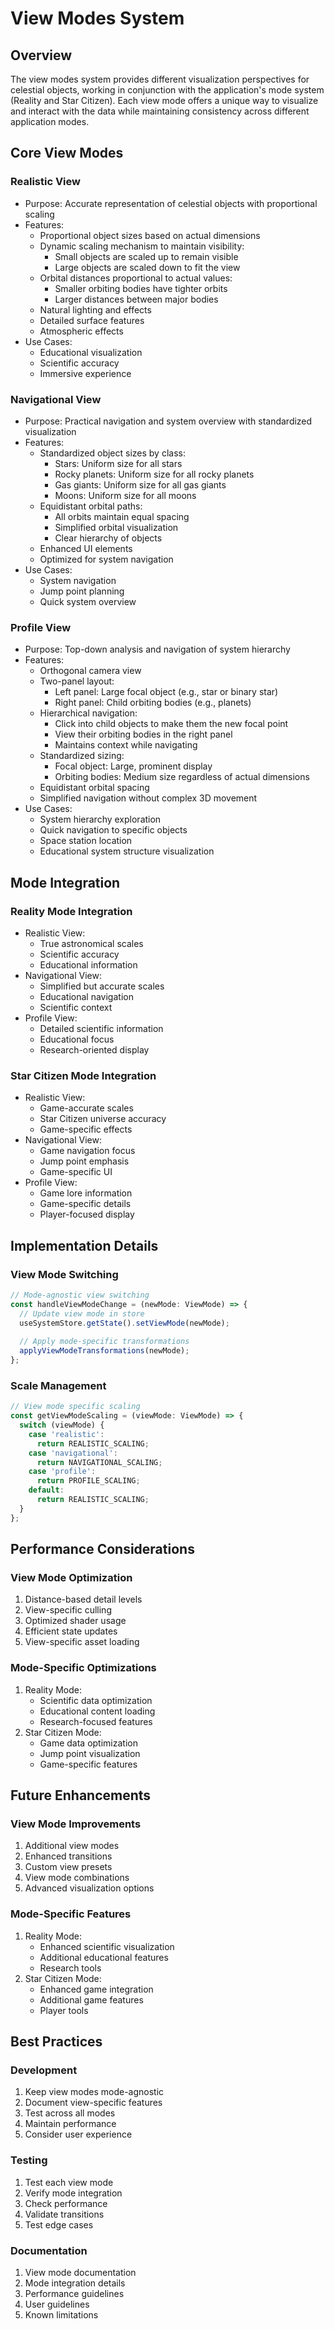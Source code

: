 # View Modes System

## Overview
The view modes system provides different visualization perspectives for celestial objects, working in conjunction with the application's mode system (Reality and Star Citizen). Each view mode offers a unique way to visualize and interact with the data while maintaining consistency across different application modes.

## Core View Modes

### Realistic View
- Purpose: Accurate representation of celestial objects with proportional scaling
- Features:
  - Proportional object sizes based on actual dimensions
  - Dynamic scaling mechanism to maintain visibility:
    - Small objects are scaled up to remain visible
    - Large objects are scaled down to fit the view
  - Orbital distances proportional to actual values:
    - Smaller orbiting bodies have tighter orbits
    - Larger distances between major bodies
  - Natural lighting and effects
  - Detailed surface features
  - Atmospheric effects
- Use Cases:
  - Educational visualization
  - Scientific accuracy
  - Immersive experience

### Navigational View
- Purpose: Practical navigation and system overview with standardized visualization
- Features:
  - Standardized object sizes by class:
    - Stars: Uniform size for all stars
    - Rocky planets: Uniform size for all rocky planets
    - Gas giants: Uniform size for all gas giants
    - Moons: Uniform size for all moons
  - Equidistant orbital paths:
    - All orbits maintain equal spacing
    - Simplified orbital visualization
    - Clear hierarchy of objects
  - Enhanced UI elements
  - Optimized for system navigation
- Use Cases:
  - System navigation
  - Jump point planning
  - Quick system overview

### Profile View
- Purpose: Top-down analysis and navigation of system hierarchy
- Features:
  - Orthogonal camera view
  - Two-panel layout:
    - Left panel: Large focal object (e.g., star or binary star)
    - Right panel: Child orbiting bodies (e.g., planets)
  - Hierarchical navigation:
    - Click into child objects to make them the new focal point
    - View their orbiting bodies in the right panel
    - Maintains context while navigating
  - Standardized sizing:
    - Focal object: Large, prominent display
    - Orbiting bodies: Medium size regardless of actual dimensions
  - Equidistant orbital spacing
  - Simplified navigation without complex 3D movement
- Use Cases:
  - System hierarchy exploration
  - Quick navigation to specific objects
  - Space station location
  - Educational system structure visualization

## Mode Integration

### Reality Mode Integration
- Realistic View:
  - True astronomical scales
  - Scientific accuracy
  - Educational information
- Navigational View:
  - Simplified but accurate scales
  - Educational navigation
  - Scientific context
- Profile View:
  - Detailed scientific information
  - Educational focus
  - Research-oriented display

### Star Citizen Mode Integration
- Realistic View:
  - Game-accurate scales
  - Star Citizen universe accuracy
  - Game-specific effects
- Navigational View:
  - Game navigation focus
  - Jump point emphasis
  - Game-specific UI
- Profile View:
  - Game lore information
  - Game-specific details
  - Player-focused display

## Implementation Details

### View Mode Switching
```typescript
// Mode-agnostic view switching
const handleViewModeChange = (newMode: ViewMode) => {
  // Update view mode in store
  useSystemStore.getState().setViewMode(newMode);
  
  // Apply mode-specific transformations
  applyViewModeTransformations(newMode);
};
```

### Scale Management
```typescript
// View mode specific scaling
const getViewModeScaling = (viewMode: ViewMode) => {
  switch (viewMode) {
    case 'realistic':
      return REALISTIC_SCALING;
    case 'navigational':
      return NAVIGATIONAL_SCALING;
    case 'profile':
      return PROFILE_SCALING;
    default:
      return REALISTIC_SCALING;
  }
};
```

## Performance Considerations

### View Mode Optimization
1. Distance-based detail levels
2. View-specific culling
3. Optimized shader usage
4. Efficient state updates
5. View-specific asset loading

### Mode-Specific Optimizations
1. Reality Mode:
   - Scientific data optimization
   - Educational content loading
   - Research-focused features
2. Star Citizen Mode:
   - Game data optimization
   - Jump point visualization
   - Game-specific features

## Future Enhancements

### View Mode Improvements
1. Additional view modes
2. Enhanced transitions
3. Custom view presets
4. View mode combinations
5. Advanced visualization options

### Mode-Specific Features
1. Reality Mode:
   - Enhanced scientific visualization
   - Additional educational features
   - Research tools
2. Star Citizen Mode:
   - Enhanced game integration
   - Additional game features
   - Player tools

## Best Practices

### Development
1. Keep view modes mode-agnostic
2. Document view-specific features
3. Test across all modes
4. Maintain performance
5. Consider user experience

### Testing
1. Test each view mode
2. Verify mode integration
3. Check performance
4. Validate transitions
5. Test edge cases

### Documentation
1. View mode documentation
2. Mode integration details
3. Performance guidelines
4. User guidelines
5. Known limitations 